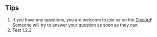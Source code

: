 ##
## Tips

1) If you have any questions, you are welcome to join us on the [Discord](https://discord.gg/Tt8sGvQRH4)! Someone will try to answer your question as soon as they can. 
2) Test 1.2.3